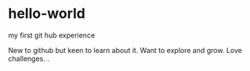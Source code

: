 # hello-world
my first git hub experience

New to github but keen to learn about it.
Want to explore and grow.
Love challenges.
.

